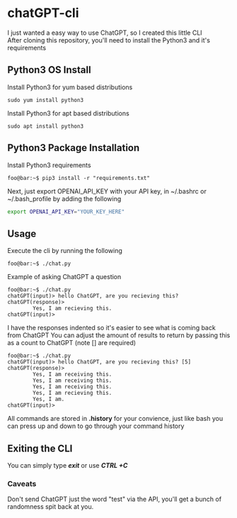 # chatGPT-cli

I just wanted a easy way to use ChatGPT, so I created this little CLI  
After cloning this repository, you'll need to install the Python3 and it's requirements  

## Python3 OS Install

Install Python3 for yum based distributions

```console
sudo yum install python3
```

Install Python3 for apt based distributions

```console
sudo apt install python3
```
## Python3 Package Installation

Install Python3 requirements

```console
foo@bar:~$ pip3 install -r "requirements.txt"
```

Next, just export OPENAI_API_KEY with your API key, in ~/.bashrc or ~/.bash_profile by adding the following  

```bash
export OPENAI_API_KEY="YOUR_KEY_HERE"
```

## Usage

Execute the cli by running the following  

```console
foo@bar:~$ ./chat.py
```

Example of asking ChatGPT a question

```console
foo@bar:~$ ./chat.py
chatGPT(input)> hello ChatGPT, are you recieving this?
chatGPT(response)>
        Yes, I am recieving this.
chatGPT(input)>
```
I have the responses indented so it's easier to see what is coming back from ChatGPT 
You can adjust the amount of results to return by passing this as a count to ChatGPT (note [] are required)

```console
foo@bar:~$ ./chat.py
chatGPT(input)> hello ChatGPT, are you recieving this? [5]
chatGPT(response)>
        Yes, I am receiving this.
        Yes, I am receiving this.
        Yes, I am receiving this.
        Yes, I am recieving this.
        Yes, I am.
chatGPT(input)>
```

All commands are stored in **.history** for your convience, just like bash you can press up and down to go through your command history

## Exiting the CLI
You can simply type ***exit*** or use ***CTRL +C***

### Caveats
Don't send ChatGPT just the word "test" via the API, you'll get a bunch of randomness spit back at you.
